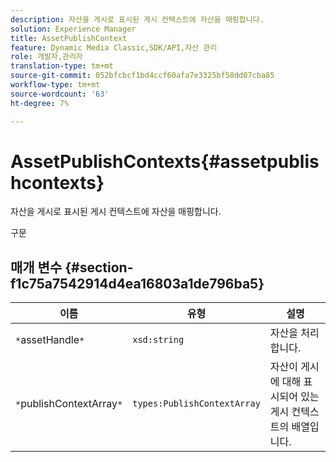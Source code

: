 ```yaml
---
description: 자산을 게시로 표시된 게시 컨텍스트에 자산을 매핑합니다.
solution: Experience Manager
title: AssetPublishContext
feature: Dynamic Media Classic,SDK/API,자산 관리
role: 개발자,관리자
translation-type: tm+mt
source-git-commit: 052bfcbcf1bd4ccf60afa7e3325bf58dd07cba85
workflow-type: tm+mt
source-wordcount: '63'
ht-degree: 7%

---
```



# AssetPublishContexts{#assetpublishcontexts}

자산을 게시로 표시된 게시 컨텍스트에 자산을 매핑합니다.

구문

## 매개 변수 {#section-f1c75a7542914d4ea16803a1de796ba5}

| 이름 | 유형 | 설명 |
|---|---|---|
| `*`assetHandle`*` | `xsd:string` | 자산을 처리합니다. |
| `*`publishContextArray`*` | `types:PublishContextArray` | 자산이 게시에 대해 표시되어 있는 게시 컨텍스트의 배열입니다. |

